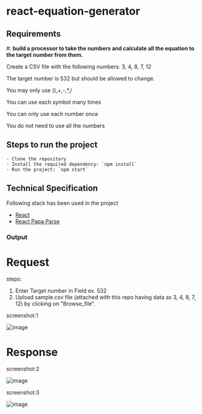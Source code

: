 # react-equation-generator

## Requirements 

#: <b>build a processor to take the numbers and calculate all the equation to the target number from them.</b>

Create a CSV file with the following numbers: 3, 4, 8, 7, 12

The target number is 532 but should be allowed to change.

You may only use (),+,-,*,/

You can use each symbol many times

You can only use each number once

You do not need to use all the numbers


## Steps to run the project
```
- Clone the repository
- Install the required dependency: `npm install`
- Run the project: `npm start`
```

## Technical Specification

Following stack has been used in the project
- [React](https://reactjs.org/)
- [React Papa Parse](https://react-papaparse.js.org/)

### Output
# Request
steps:
1. Enter Target number in Field ex. 532
2. Upload sample.csv file (attached with this repo having data as 3, 4, 8, 7, 12) by clicking on "Browse_file". 

screenshot:1

![image](https://user-images.githubusercontent.com/44355278/124404561-150e0400-dd59-11eb-81db-993f51a4a73a.png)

# Response
screenshot:2 

![image](https://user-images.githubusercontent.com/44355278/124404505-d8daa380-dd58-11eb-8950-01932585ca1b.png)

screenshot:3

![image](https://user-images.githubusercontent.com/44355278/124946847-fba4da80-e02c-11eb-8670-2cac443fd5fb.png)
